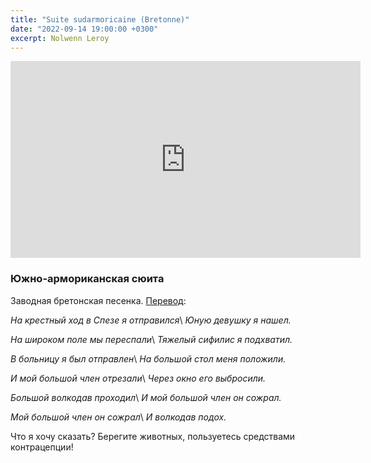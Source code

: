 ```yaml
---
title: "Suite sudarmoricaine (Bretonne)"
date: "2022-09-14 19:00:00 +0300"
excerpt: Nolwenn Leroy
---
```


<div class="video-wrapper">
    <iframe width="560" height="315" src="https://www.youtube.com/embed/f844q5FOflI" title="YouTube video player" frameborder="0" allow="accelerometer; autoplay; clipboard-write; encrypted-media; gyroscope; picture-in-picture" allowfullscreen></iframe>
</div>

### Южно-армориканская сюита

Заводная бретонская песенка. [Перевод](https://ru.wikipedia.org/wiki/Suite_Sudarmoricaine):

*На крестный ход в Спезе я отправился*\\
*Юную девушку я нашел.*

*На широком поле мы переспали*\\
*Тяжелый сифилис я подхватил.*

*В больницу я был отправлен*\\
*На большой стол меня положили.*

*И мой большой член отрезали*\\
*Через окно его выбросили.*

*Большой волкодав проходил*\\
*И мой большой член он сожрал.*

*Мой большой член он сожрал*\\
*И волкодав подох.*

Что я хочу сказать? Берегите животных, пользуетесь средствами контрацепции!
